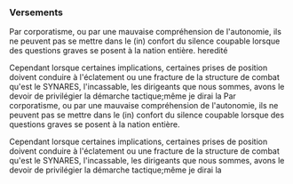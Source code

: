 ### Versements

 Par corporatisme, ou par une mauvaise compréhension de l'autonomie, ils ne peuvent pas se mettre dans le \(in\) confort du silence coupable lorsque des questions graves se posent à la nation entière. heredité

Cependant lorsque certaines implications, certaines prises de position doivent conduire à l'éclatement ou une fracture de la structure de combat qu'est le SYNARES, l'incassable, les dirigeants que nous sommes, avons le devoir de privilégier la démarche tactique;même je dirai la Par corporatisme, ou par une mauvaise compréhension de l'autonomie, ils ne peuvent pas se mettre dans le \(in\) confort du silence coupable lorsque des questions graves se posent à la nation entière. 

Cependant lorsque certaines implications, certaines prises de position doivent conduire à l'éclatement ou une fracture de la structure de combat qu'est le SYNARES, l'incassable, les dirigeants que nous sommes, avons le devoir de privilégier la démarche tactique;même je dirai la


